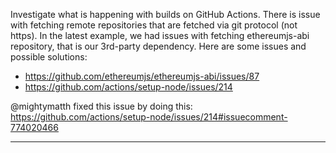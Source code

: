 Investigate what is happening with builds on GitHub Actions. There is issue with fetching remote repositories that are fetched via git protocol (not https). In the latest example, we had issues with fetching ethereumjs-abi repository, that is our 3rd-party dependency.
Here are some issues and possible solutions:

- https://github.com/ethereumjs/ethereumjs-abi/issues/87
- https://github.com/actions/setup-node/issues/214

@mightymatth fixed this issue by doing this:
https://github.com/actions/setup-node/issues/214#issuecomment-774020466

---
